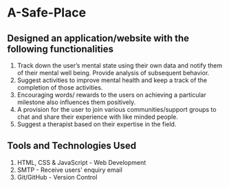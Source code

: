 # A-Safe-Place

## Designed an application/website with the following functionalities

1. Track down the user’s mental state using their own data and notify them of their mental well being. Provide analysis of subsequent behavior.
2. Suggest activities to improve mental health and keep a track of the completion of those activities.
3. Encouraging words/ rewards to the users on achieving a particular milestone also influences them positively.
4. A provision for the user to join various communities/support groups to chat and share their experience with like minded people.
5. Suggest a therapist based on their expertise in the field.

## Tools and Technologies Used
1. HTML, CSS & JavaScript - Web Development
2. SMTP - Receive users' enquiry email
3. Git/GitHub - Version Control
